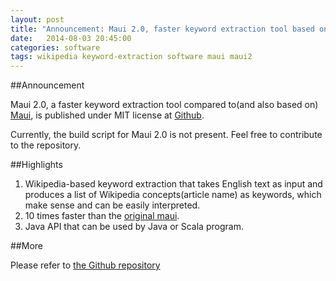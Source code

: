 ```yaml
---
layout: post
title: "Announcement: Maui 2.0, faster keyword extraction tool based on Wikipedia data"
date:   2014-08-03 20:45:00
categories: software
tags: wikipedia keyword-extraction software maui maui2
---
```


##Announcement

Maui 2.0, a faster keyword extraction tool compared to(and also based on) [Maui][maui], is published under MIT license at [Github][maui2-github].

Currently, the build script for Maui 2.0 is not present. Feel free to contribute to the repository.

##Highlights

1. Wikipedia-based keyword extraction that takes English text as input and produces a list of Wikipedia concepts(article name) as keywords, which make sense and can be easily interpreted.
2. 10 times faster than the [original maui][maui].
3. Java API that can be used by Java or Scala program.

##More

Please refer to [the Github repository][maui2-github]

[maui2-github]: https://github.com/xiaohan2012/maui-2
[maui]: https://code.google.com/p/maui-indexer/
[wm]: http://wikipedia-miner.cms.waikato.ac.nz/